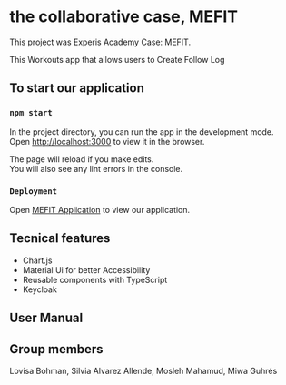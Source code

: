 #  the collaborative case, MEFIT

This project was Experis Academy Case: MEFIT. 

This Workouts app that allows users to Create Follow Log

## To start our application


### `npm start`

In the project directory, you can run the app in the development mode.\
Open [http://localhost:3000](http://localhost:3000) to view it in the browser.

The page will reload if you make edits.\
You will also see any lint errors in the console.

### `Deployment `

Open [MEFIT Application](https://mefit-f-git-master-mosh98.vercel.app/) to view our application.

## Tecnical features
- Chart.js
- Material Ui for better Accessibility
- Reusable components with TypeScript
- Keycloak

## User Manual


## Group members

 Lovisa Bohman, Silvia Alvarez Allende, Mosleh Mahamud, Miwa Guhrés

